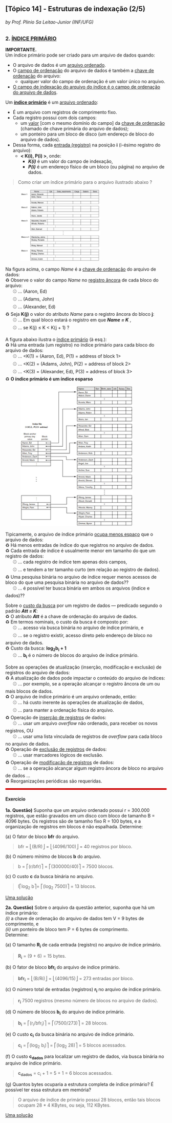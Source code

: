 ## [Tópico 14] - Estruturas de indexação (2/5)
###### *by Prof. Plinio Sa Leitao-Junior (INF/UFG)*


### 2. <ins>ÍNDICE PRIMÁRIO</ins>

**IMPORTANTE.**<br>
Um índice primário pode ser criado para um arquivo de dados quando:
- O arquivo de dados é um <ins>arquivo ordenado</ins>.
- O <ins>campo de ordenação</ins> do arquivo de dados é também a <ins>chave de ordenação</ins> do arquivo:
  - qualquer valor do campo de ordenação é um valor único no arquivo.
- <ins>O campo de indexação do arquivo do índice é o campo de ordenação do arquivo de dados</ins>.

Um <ins>**índice primário**</ins> é um <ins>arquivo ordenado</ins>:
- É um arquivo com registros de comprimento fixo.
- Cada registro possui com dois campos:
  - um <ins>valor</ins> [com o mesmo domínio do campo] da <ins>chave de ordenação</ins> (chamado de chave primária do arquivo de dados);
  - um ponteiro para um bloco de disco (um endereço de bloco do arquivo de dados).
- Dessa forma, cada <ins>entrada (registro)</ins> na posição **i** (i-ésimo registro do arquivo):
  - **< K(i), P(i) >**, onde:
    - **_K(i)_** é um valor do campo de indexação,
    - **_P(i)_** é um endereço físico de um bloco (ou página) no arquivo de dados.

> Como criar um índice primário para o arquivo ilustrado abaixo ?

&nbsp;&nbsp;&nbsp;&nbsp;&nbsp;&nbsp;&nbsp;&nbsp;&nbsp;&nbsp;&nbsp;&nbsp;<img src="../media/arquivo-31.jpg" width="250">

Na figura acima, o campo _Name_ é a <ins>chave de ordenação</ins> do arquivo de dados:<br>
&#x267B; Observe o valor do campo _Name_ no <ins>registro âncora</ins> de cada bloco do arquivo:<br>
&nbsp;&nbsp;&nbsp;&nbsp;&nbsp;&nbsp;&#x26BE; ... (Aaron, Ed)<br>
&nbsp;&nbsp;&nbsp;&nbsp;&nbsp;&nbsp;&#x26BE; ... (Adams, John)<br>
&nbsp;&nbsp;&nbsp;&nbsp;&nbsp;&nbsp;&#x26BE; ... (Alexander, Ed)<br>
&#x267B; Seja **K(j)** o valor do atributo _Name_ para o registro âncora do bloco **j**:<br>
&nbsp;&nbsp;&nbsp;&nbsp;&nbsp;&nbsp;&#x26BE; ... Em qual bloco estará o registro em que **_Name = K_** ,<br>
&nbsp;&nbsp;&nbsp;&nbsp;&nbsp;&nbsp;&#x26BE; ... se K(j) ≤ K < K(j + 1) ? 

A figura abaixo ilustra o <ins>índice primário</ins> (à esq.):<br>
&#x267B; Há uma entrada (um registro) no índice primário para cada bloco do arquivo de dados:<br> 
&nbsp;&nbsp;&nbsp;&nbsp;&nbsp;&nbsp;&#x26BE; ... <K(1) = (Aaron, Ed), P(1) = address of block 1><br>
&nbsp;&nbsp;&nbsp;&nbsp;&nbsp;&nbsp;&#x26BE; ... <K(2) = (Adams, John), P(2) = address of block 2><br>
&nbsp;&nbsp;&nbsp;&nbsp;&nbsp;&nbsp;&#x26BE; ... <K(3) = (Alexander, Ed), P(3) = address of block 3><br>
&#x267B; **O índice primário é um índice esparso**

&nbsp;&nbsp;&nbsp;&nbsp;&nbsp;&nbsp;&nbsp;&nbsp;&nbsp;&nbsp;&nbsp;&nbsp;<img src="../media/arquivo-34.jpg" width="350">

Tipicamente, o arquivo de índice primário <ins>ocupa menos espaço</ins> que o arquivo de dados:<br>
&#x267B; Há menos entradas de índice do que registros no arquivo de dados.<br> 
&#x267B; Cada entrada de índice é usualmente menor em tamanho do que um registro de dados:<br>
&nbsp;&nbsp;&nbsp;&nbsp;&nbsp;&nbsp;&#x26BE; ... cada registro de índice tem apenas dois campos,<br>
&nbsp;&nbsp;&nbsp;&nbsp;&nbsp;&nbsp;&#x26BE; ... e tendem a ter tamanho curto (em relação ao registro de dados).<br>
&#x267B; Uma pesquisa binária no arquivo de índice requer menos acessos de bloco do que uma pesquisa binária no arquivo de dados??<br>
&nbsp;&nbsp;&nbsp;&nbsp;&nbsp;&nbsp;&#x26BE; ... é possível ter busca binária em ambos os arquivos (índice e dados)??<br>

Sobre o <ins>custo da busca</ins> por um registro de dados &#8212; predicado segundo o padrão **_Att = K_**:<br>
&#x267B; O atributo **_Att_** é a chave de ordenação do arquivo de dados.<br>
&#x267B; Em termos nominais, o custo da busca é composto por:<br>
&nbsp;&nbsp;&nbsp;&nbsp;&nbsp;&nbsp;&#x26BE; ... acesso via busca binária no arquivo de índice primário, e<br>
&nbsp;&nbsp;&nbsp;&nbsp;&nbsp;&nbsp;&#x26BE; ... se o registro existir, acesso direto pelo endereço de bloco no arquivo de dados.<br>
&#x267B; Custo da busca: **log<sub>2</sub>b<sub>i</sub> + 1**<br>
&nbsp;&nbsp;&nbsp;&nbsp;&nbsp;&nbsp;&#x26BE; ... **b<sub>i</sub>** é o número de blocos do arquivo de índice primário.

Sobre as operações de atualização (inserção, modificação e exclusão) de registros do arquivo de dados:<br>
&#x267B; A atualização de dados pode impactar o conteúdo do arquivo de índices:<br>
&nbsp;&nbsp;&nbsp;&nbsp;&nbsp;&nbsp;&#x26BE; ... por exemplo, se a operação alcançar o registro âncora de um ou mais blocos de dados.<br>
&#x267B; O arquivo de índice primário é um arquivo ordenado, então:<br>
&nbsp;&nbsp;&nbsp;&nbsp;&nbsp;&nbsp;&#x26BE; ... há custo inerente às operações de atualização de dados,<br>
&nbsp;&nbsp;&nbsp;&nbsp;&nbsp;&nbsp;&#x26BE; ... para manter a ordenação física do arquivo.<br>
&#x267B; Operação de <ins>inserção de registros</ins> de dados:<br>
&nbsp;&nbsp;&nbsp;&nbsp;&nbsp;&nbsp;&#x26BE; ... usar um arquivo _overflow_ não ordenado, para receber os novos registros, OU<br>
&nbsp;&nbsp;&nbsp;&nbsp;&nbsp;&nbsp;&#x26BE; ... usar uma lista vinculada de registros de _overflow_ para cada bloco no arquivo de dados.<br>
&#x267B; Operação de <ins>exclusão de registros</ins> de dados:<br>
&nbsp;&nbsp;&nbsp;&nbsp;&nbsp;&nbsp;&#x26BE; ... usar marcadores lógicos de exclusão.<br>
&#x267B; Operação de <ins>modificação de registros</ins> de dados:<br>
&nbsp;&nbsp;&nbsp;&nbsp;&nbsp;&nbsp;&#x26BE; ... se a operação alcançar algum registro âncora de bloco no arquivo de dados ...<br>
&#x267B; Reorganizações periódicas são requeridas.

<hr style="border:2px solid red">

#### Exercício

**1a. Questão)** Suponha que um arquivo ordenado possui r = 300.000 registros, que estão gravados em um disco com bloco de tamanho B = 4096 bytes. Os registros são de tamanho fixo R = 100 bytes, e a organização de registros em blocos é não espalhada. Determine:

(a) O fator de bloco **bfr** do arquivo.<br>

>  bfr = ⎣(B/R)⎦ = ⎣(4096/100)⎦ = 40 registros por bloco.

(b) O número mínimo de blocos **b** do arquivo.<br>

> b = ⎡(r/bfr)⎤ = ⎡(300000/40)⎤ = 7500 blocos.

(c) O custo **c** da busca binária no arquivo.

> l⎡log<sub>2</sub> b⎤= ⎡(log<sub>2</sub> 7500)⎤ = 13 blocos. 

[Uma solução](./topico-14solucao-01.md)

**2a. Questão)** Sobre o arquivo da questão anterior, suponha que há um índice primário:<br>
_(i)_ a chave de ordenação do arquivo de dados tem V = 9 bytes de comprimento, e<br>
_(ii)_ um ponteiro de bloco tem P = 6 bytes de comprimento.<br>
Determine:

(a) O tamanho **R<sub>i</sub>** de cada entrada (registro) no arquivo de índice primário.<br>

> **R<sub>i</sub>** = (9 + 6) = 15 bytes.

(b) O fator de bloco **bfr<sub>i</sub>** do arquivo de índice primário.<br>

> **bfr<sub>i</sub>** = ⎣(B/Ri)⎦ = ⎣(4096/15)⎦ = 273 entradas por bloco.

(c) O número total de entradas (registros) **r<sub>i</sub>** no arquivo de índice primário.<br>

> **r<sub>i</sub>** 7500 registros (mesmo número de blocos no arquivo de dados).

(d) O número de blocos **b<sub>i</sub>** do arquivo de índice primário.<br>

> **b<sub>i</sub>** = ⎡(r<sub>i</sub>/bfr<sub>i</sub>)⎤ = ⎡(7500/273)⎤ = 28 blocos.

(e) O custo **c<sub>i</sub>** da busca binária no arquivo de índice primário.<br>

> **c<sub>i</sub>** = ⎡(log<sub>2</sub> b<sub>i</sub>)⎤ = ⎡(log<sub>2</sub> 28)⎤ = 5 blocos acessados.

(f) O custo **c<sub>dados</sub>** para localizar um registro de dados, via busca binária no arquivo de índice primário.<br>

> **c<sub>dados</sub>** = c<sub>i</sub> + 1 = 5 + 1 = 6 blocos acessados.<br>

(g) Quantos bytes ocuparia a estrutura completa de índice primário? É possível ter essa estrutura em memória? 

> O arquivo de índice de primário possui 28 blocos, então tais blocos ocupam 28 * 4 KBytes, ou seja, 112 KBytes.

[Uma solução](./topico-14solucao-02.md)
